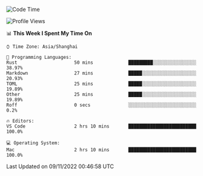 <!--START_SECTION:waka-->
![Code Time](http://img.shields.io/badge/Code%20Time-1%2C750%20hrs%2014%20mins-blue)

![Profile Views](http://img.shields.io/badge/Profile%20Views-40-blue)

📊 **This Week I Spent My Time On** 

```text
⌚︎ Time Zone: Asia/Shanghai

💬 Programming Languages: 
Rust                     50 mins             █████████░░░░░░░░░░░░░░░░   38.97% 
Markdown                 27 mins             █████░░░░░░░░░░░░░░░░░░░░   20.93% 
TOML                     25 mins             █████░░░░░░░░░░░░░░░░░░░░   19.89% 
Other                    25 mins             █████░░░░░░░░░░░░░░░░░░░░   19.89% 
Roff                     0 secs              ░░░░░░░░░░░░░░░░░░░░░░░░░   0.2%

🔥 Editors: 
VS Code                  2 hrs 10 mins       █████████████████████████   100.0%

💻 Operating System: 
Mac                      2 hrs 10 mins       █████████████████████████   100.0%

```


 Last Updated on 09/11/2022 00:46:58 UTC
<!--END_SECTION:waka-->

<!--![CodersRank](https://cr-skills-chart-widget.azurewebsites.net/api/api?username=BugenZhao&padding=16&tooltip=true&branding=false&sort-by-score=true&skills=Rust%2C%20Swift%2C%20C%2C%20TypeScript%2C%20Java%2C%20Go%2C%20Dart%2C%20C%2B%2B%2C%20Python%2C%20Assembly%2C%20Shell%2C%20Kotlin)-->
